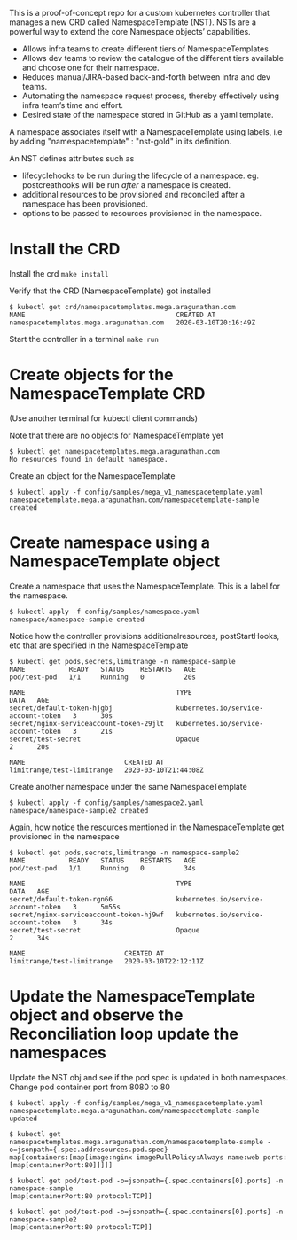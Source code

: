This is a proof-of-concept repo for a custom kubernetes controller that manages a new CRD called NamespaceTemplate (NST). NSTs are a powerful way to extend the core Namespace objects’ capabilities. 
- Allows infra teams to create different tiers of NamespaceTemplates
- Allows dev teams to review the catalogue of the different tiers available and choose one for their namespace. 
- Reduces manual/JIRA-based back-and-forth between infra and dev teams.
- Automating the namespace request process, thereby effectively using infra team’s time and effort.
- Desired state of the namespace stored in GitHub as a yaml template.

A namespace associates itself with a NamespaceTemplate using labels, i.e by adding "namespacetemplate" : "nst-gold" in its definition.

An NST defines attributes such as 
- lifecyclehooks to be run during the lifecycle of a namespace. eg. postcreathooks will be run *after* a namespace is created.
- additional resources to be provisioned and reconciled after a namespace has been provisioned.
- options to be passed to resources provisioned in the namespace.


# Install the CRD

Install the crd
`make install` 

Verify that the CRD (NamespaceTemplate) got installed
```
$ kubectl get crd/namespacetemplates.mega.aragunathan.com
NAME                                      CREATED AT
namespacetemplates.mega.aragunathan.com   2020-03-10T20:16:49Z
```

Start the controller in a terminal
`make run`

# Create objects for the NamespaceTemplate CRD

(Use another terminal for kubectl client commands)

Note that there are no objects for NamespaceTemplate yet
```
$ kubectl get namespacetemplates.mega.aragunathan.com
No resources found in default namespace.
```

Create an object for the NamespaceTemplate
```
$ kubectl apply -f config/samples/mega_v1_namespacetemplate.yaml 
namespacetemplate.mega.aragunathan.com/namespacetemplate-sample created
```

# Create namespace using a NamespaceTemplate object

Create a namespace that uses the NamespaceTemplate. This is a label for the namespace.
```
$ kubectl apply -f config/samples/namespace.yaml
namespace/namespace-sample created
```

Notice how the controller provisions additionalresources, postStartHooks, etc that are specified in the NamespaceTemplate
```
$ kubectl get pods,secrets,limitrange -n namespace-sample
NAME           READY   STATUS    RESTARTS   AGE
pod/test-pod   1/1     Running   0          20s

NAME                                      TYPE                                  DATA   AGE
secret/default-token-hjgbj                kubernetes.io/service-account-token   3      30s
secret/nginx-serviceaccount-token-29jlt   kubernetes.io/service-account-token   3      21s
secret/test-secret                        Opaque                                2      20s

NAME                         CREATED AT
limitrange/test-limitrange   2020-03-10T21:44:08Z
```

Create another namespace under the same NamespaceTemplate
```
$ kubectl apply -f config/samples/namespace2.yaml
namespace/namespace-sample2 created
```   

Again, how notice the resources mentioned in the NamespaceTemplate get provisioned in the namespace
```
$ kubectl get pods,secrets,limitrange -n namespace-sample2
NAME           READY   STATUS    RESTARTS   AGE
pod/test-pod   1/1     Running   0          34s

NAME                                      TYPE                                  DATA   AGE
secret/default-token-rgn66                kubernetes.io/service-account-token   3      5m55s
secret/nginx-serviceaccount-token-hj9wf   kubernetes.io/service-account-token   3      34s
secret/test-secret                        Opaque                                2      34s

NAME                         CREATED AT
limitrange/test-limitrange   2020-03-10T22:12:11Z
```

# Update the NamespaceTemplate object and observe the Reconciliation loop update the namespaces

Update the NST obj and see if the pod spec is updated in both namespaces. Change pod container port from 8080 to 80
```
$ kubectl apply -f config/samples/mega_v1_namespacetemplate.yaml 
namespacetemplate.mega.aragunathan.com/namespacetemplate-sample updated

$ kubectl get namespacetemplates.mega.aragunathan.com/namespacetemplate-sample -o=jsonpath={.spec.addresources.pod.spec}
map[containers:[map[image:nginx imagePullPolicy:Always name:web ports:[map[containerPort:80]]]]]

$ kubectl get pod/test-pod -o=jsonpath={.spec.containers[0].ports} -n namespace-sample
[map[containerPort:80 protocol:TCP]]

$ kubectl get pod/test-pod -o=jsonpath={.spec.containers[0].ports} -n namespace-sample2
[map[containerPort:80 protocol:TCP]]
```
